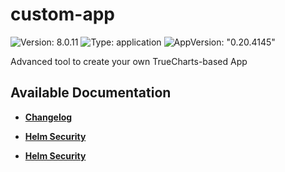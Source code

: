 # custom-app

![Version: 8.0.11](https://img.shields.io/badge/Version-8.0.11-informational?style=flat-square) ![Type: application](https://img.shields.io/badge/Type-application-informational?style=flat-square) ![AppVersion: "0.20.4145"](https://img.shields.io/badge/AppVersion-"0.20.4145"-informational?style=flat-square)

Advanced tool to create your own TrueCharts-based App

## Available Documentation

- [**Changelog**](CHANGELOG)

- [**Helm Security**](container-security)

- [**Helm Security**](helm-security)

